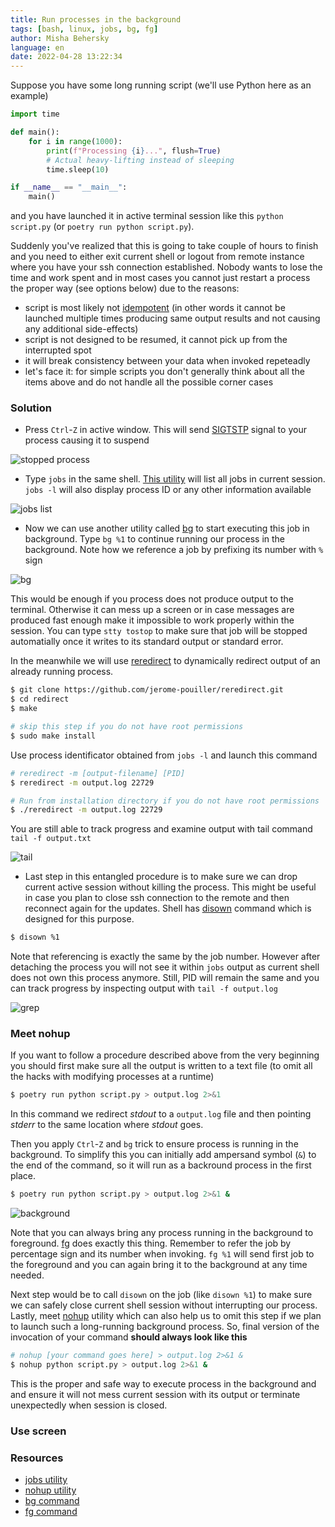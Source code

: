 ```yaml
---
title: Run processes in the background
tags: [bash, linux, jobs, bg, fg]
author: Misha Behersky
language: en
date: 2022-04-28 13:22:34
---
```


Suppose you have some long running script (we'll use Python here as an example)

```python
import time

def main():
    for i in range(1000):
        print(f"Processing {i}...", flush=True)
        # Actual heavy-lifting instead of sleeping
        time.sleep(10)

if __name__ == "__main__":
    main()
```

and you have launched it in active terminal session like this `python script.py` (or `poetry run python script.py`).

Suddenly you've realized that this is going to take couple of hours to finish and you need to either exit current shell or logout from remote instance where you have your ssh connection established. Nobody wants to lose the time and work spent and in most cases you cannot just restart a process the proper way (see options below) due to the reasons:

* script is most likely not [idempotent](https://en.wikipedia.org/wiki/Idempotence#Computer_science_meaning) (in other words it cannot be launched multiple times producing same output results and not causing any additional side-effects)
* script is not designed to be resumed, it cannot pick up from the interrupted spot
* it will break consistency between your data when invoked repeteadly
* let's face it: for simple scripts you don't generally think about all the items above and do not handle all the possible corner cases

### Solution

* Press `Ctrl`-`Z` in active window. This will send [SIGTSTP](https://dsa.cs.tsinghua.edu.cn/oj/static/unix_signal.html) signal to your process causing it to suspend

![stopped process](/images/process_stopped.png)

* Type `jobs` in the same shell. [This utility](https://ss64.com/bash/jobs.html) will list all jobs in current session. `jobs -l` will also display process ID or any other information available

![jobs list](/images/process_jobs.png)

* Now we can use another utility called [bg](https://ss64.com/bash/bg.html) to start executing this job in background. Type `bg %1` to continue running our process in the background. Note how we reference a job by prefixing its number with `%` sign

![bg](/images/process_bg.png)

This would be enough if you process does not produce output to the terminal. Otherwise it can mess up a screen or in case messages are produced fast enough make it impossible to work properly within the session. You can type `stty tostop` to make sure that job will be stopped automatially once it writes to its standard output or standard error.

In the meanwhile we will use [reredirect](https://github.com/jerome-pouiller/reredirect) to dynamically redirect output of an already running process.

```bash
$ git clone https://github.com/jerome-pouiller/reredirect.git
$ cd redirect
$ make

# skip this step if you do not have root permissions
$ sudo make install
```

Use process identificator obtained from `jobs -l` and launch this command

```bash
# reredirect -m [output-filename] [PID]
$ reredirect -m output.log 22729

# Run from installation directory if you do not have root permissions
$ ./reredirect -m output.log 22729
```

You are still able to track progress and examine output with tail command `tail -f output.txt`

![tail](/images/process_tail.png)

* Last step in this entangled procedure is to make sure we can drop current active session without killing the process. This might be useful in case you plan to close ssh connection to the remote and then reconnect again for the updates. Shell has [disown](https://www.cyberciti.biz/faq/unix-linux-disown-command-examples-usage-syntax/) command which is designed for this purpose.

```bash
$ disown %1
```

Note that referencing is exactly the same by the job number. However after detaching the process you will not see it within `jobs` output as current shell does not own this process anymore. Still, PID will remain the same and you can track progress by inspecting output with `tail -f output.log`

![grep](/images/process_grep.png)

### Meet nohup

If you want to follow a procedure described above from the very beginning you should first make sure all the output is written to a text file (to omit all the hacks with modifying processes at a runtime)

```bash
$ poetry run python script.py > output.log 2>&1
```

In this command we redirect *stdout* to a `output.log` file and then pointing *stderr* to the same location where *stdout* goes.

Then you apply `Ctrl`-`Z` and `bg` trick to ensure process is running in the background. To simplify this you can initially add ampersand symbol (`&`) to the end of the command, so it will run as a backround process in the first place.

```bash
$ poetry run python script.py > output.log 2>&1 &
```

![background](/images/process_background.png)

Note that you can always bring any process running in the background to foreground. [fg](https://ss64.com/bash/fg.html) does exactly this thing. Remember to refer the job by percentage sign and its number when invoking. `fg %1` will send first job to the foreground and you can again bring it to the background at any time needed.

Next step would be to call `disown` on the job (like `disown %1`) to make sure we can safely close current shell session without interrupting our process.
Lastly, meet [nohup](https://ss64.com/bash/nohup.html) utility which can also help us to omit this step if we plan to launch such a long-running background process. So, final version of the invocation of your command **should always look like this**

```bash
# nohup [your command goes here] > output.log 2>&1 &
$ nohup python script.py > output.log 2>&1 &
```

This is the proper and safe way to execute process in the background and and ensure it will not mess current session with its output or terminate unexpectedly when session is closed.

### Use screen


### Resources

* [jobs utility](https://man7.org/linux/man-pages/man1/jobs.1p.html)
* [nohup utility](https://man7.org/linux/man-pages/man1/nohup.1.html)
* [bg command](https://man7.org/linux/man-pages/man1/bg.1p.html)
* [fg command](https://man7.org/linux/man-pages/man1/fg.1p.html)
